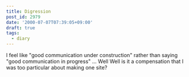 ```yaml
---
title: Digression
post_id: 2979
date: '2000-07-07T07:39:05+09:00'
draft: true
tags:
  - diary
---
```


I feel like "good communication under construction" rather than saying "good communication in progress" ... Well Well is it a compensation that I was too particular about making one site?

